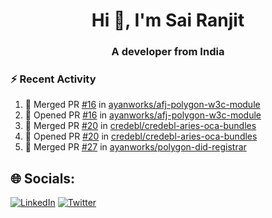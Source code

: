 <h1 align="center">Hi 👋, I'm Sai Ranjit</h1>
<h3 align="center">A developer from India</h3>

### :zap: Recent Activity

<!--START_SECTION:activity-->
1. 🎉 Merged PR [#16](https://github.com/ayanworks/afj-polygon-w3c-module/pull/16) in [ayanworks/afj-polygon-w3c-module](https://github.com/ayanworks/afj-polygon-w3c-module)
2. 💪 Opened PR [#16](https://github.com/ayanworks/afj-polygon-w3c-module/pull/16) in [ayanworks/afj-polygon-w3c-module](https://github.com/ayanworks/afj-polygon-w3c-module)
3. 🎉 Merged PR [#20](https://github.com/credebl/credebl-aries-oca-bundles/pull/20) in [credebl/credebl-aries-oca-bundles](https://github.com/credebl/credebl-aries-oca-bundles)
4. 💪 Opened PR [#20](https://github.com/credebl/credebl-aries-oca-bundles/pull/20) in [credebl/credebl-aries-oca-bundles](https://github.com/credebl/credebl-aries-oca-bundles)
5. 🎉 Merged PR [#27](https://github.com/ayanworks/polygon-did-registrar/pull/27) in [ayanworks/polygon-did-registrar](https://github.com/ayanworks/polygon-did-registrar)
<!--END_SECTION:activity-->

## 🌐 Socials:
[![LinkedIn](https://img.shields.io/badge/LinkedIn-%230077B5.svg?logo=linkedin&logoColor=white)](https://linkedin.com/in/sairanjit) [![Twitter](https://img.shields.io/badge/Twitter-%231DA1F2.svg?logo=Twitter&logoColor=white)](https://twitter.com/sairanjit_) 
